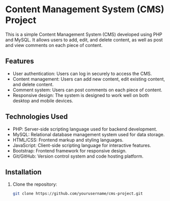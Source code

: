 # Content Management System (CMS) Project

This is a simple Content Management System (CMS) developed using PHP and MySQL. It allows users to add, edit, and delete content, as well as post and view comments on each piece of content.

## Features

- User authentication: Users can log in securely to access the CMS.
- Content management: Users can add new content, edit existing content, and delete content.
- Comment system: Users can post comments on each piece of content.
- Responsive design: The system is designed to work well on both desktop and mobile devices.

## Technologies Used

- PHP: Server-side scripting language used for backend development.
- MySQL: Relational database management system used for data storage.
- HTML/CSS: Frontend markup and styling languages.
- JavaScript: Client-side scripting language for interactive features.
- Bootstrap: Frontend framework for responsive design.
- Git/GitHub: Version control system and code hosting platform.

## Installation

1. Clone the repository:
   ```bash
   git clone https://github.com/yourusername/cms-project.git
